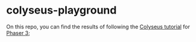 # colyseus-playground

On this repo, you can find the results of following the [Colyseus tutorial](https://learn.colyseus.io/phaser/index.html) for [Phaser 3](https://www.phaser.io/phaser3);